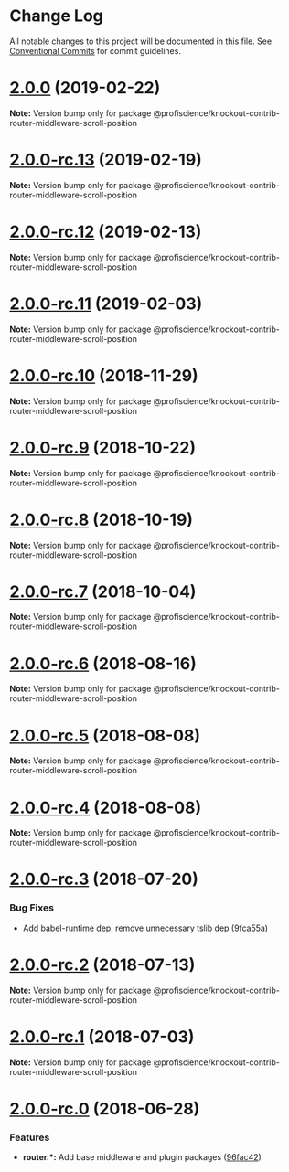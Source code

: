 # Change Log

All notable changes to this project will be documented in this file.
See [Conventional Commits](https://conventionalcommits.org) for commit guidelines.

# [2.0.0](https://github.com/Profiscience/knockout-contrib/compare/@profiscience/knockout-contrib-router-middleware-scroll-position@2.0.0-rc.13...@profiscience/knockout-contrib-router-middleware-scroll-position@2.0.0) (2019-02-22)

**Note:** Version bump only for package @profiscience/knockout-contrib-router-middleware-scroll-position

# [2.0.0-rc.13](https://github.com/Profiscience/knockout-contrib/compare/@profiscience/knockout-contrib-router-middleware-scroll-position@2.0.0-rc.12...@profiscience/knockout-contrib-router-middleware-scroll-position@2.0.0-rc.13) (2019-02-19)

**Note:** Version bump only for package @profiscience/knockout-contrib-router-middleware-scroll-position

# [2.0.0-rc.12](https://github.com/Profiscience/knockout-contrib/compare/@profiscience/knockout-contrib-router-middleware-scroll-position@2.0.0-rc.11...@profiscience/knockout-contrib-router-middleware-scroll-position@2.0.0-rc.12) (2019-02-13)

**Note:** Version bump only for package @profiscience/knockout-contrib-router-middleware-scroll-position

# [2.0.0-rc.11](https://github.com/Profiscience/knockout-contrib/compare/@profiscience/knockout-contrib-router-middleware-scroll-position@2.0.0-rc.10...@profiscience/knockout-contrib-router-middleware-scroll-position@2.0.0-rc.11) (2019-02-03)

**Note:** Version bump only for package @profiscience/knockout-contrib-router-middleware-scroll-position

# [2.0.0-rc.10](https://github.com/Profiscience/knockout-contrib/compare/@profiscience/knockout-contrib-router-middleware-scroll-position@2.0.0-rc.9...@profiscience/knockout-contrib-router-middleware-scroll-position@2.0.0-rc.10) (2018-11-29)

**Note:** Version bump only for package @profiscience/knockout-contrib-router-middleware-scroll-position

# [2.0.0-rc.9](https://github.com/Profiscience/knockout-contrib/compare/@profiscience/knockout-contrib-router-middleware-scroll-position@2.0.0-rc.8...@profiscience/knockout-contrib-router-middleware-scroll-position@2.0.0-rc.9) (2018-10-22)

**Note:** Version bump only for package @profiscience/knockout-contrib-router-middleware-scroll-position

# [2.0.0-rc.8](https://github.com/Profiscience/knockout-contrib/compare/@profiscience/knockout-contrib-router-middleware-scroll-position@2.0.0-rc.7...@profiscience/knockout-contrib-router-middleware-scroll-position@2.0.0-rc.8) (2018-10-19)

**Note:** Version bump only for package @profiscience/knockout-contrib-router-middleware-scroll-position

<a name="2.0.0-rc.7"></a>

# [2.0.0-rc.7](https://github.com/Profiscience/knockout-contrib/compare/@profiscience/knockout-contrib-router-middleware-scroll-position@2.0.0-rc.6...@profiscience/knockout-contrib-router-middleware-scroll-position@2.0.0-rc.7) (2018-10-04)

**Note:** Version bump only for package @profiscience/knockout-contrib-router-middleware-scroll-position

<a name="2.0.0-rc.6"></a>

# [2.0.0-rc.6](https://github.com/Profiscience/knockout-contrib/compare/@profiscience/knockout-contrib-router-middleware-scroll-position@2.0.0-rc.5...@profiscience/knockout-contrib-router-middleware-scroll-position@2.0.0-rc.6) (2018-08-16)

**Note:** Version bump only for package @profiscience/knockout-contrib-router-middleware-scroll-position

<a name="2.0.0-rc.5"></a>

# [2.0.0-rc.5](https://github.com/Profiscience/knockout-contrib/compare/@profiscience/knockout-contrib-router-middleware-scroll-position@2.0.0-rc.4...@profiscience/knockout-contrib-router-middleware-scroll-position@2.0.0-rc.5) (2018-08-08)

**Note:** Version bump only for package @profiscience/knockout-contrib-router-middleware-scroll-position

<a name="2.0.0-rc.4"></a>

# [2.0.0-rc.4](https://github.com/Profiscience/knockout-contrib/compare/@profiscience/knockout-contrib-router-middleware-scroll-position@2.0.0-rc.3...@profiscience/knockout-contrib-router-middleware-scroll-position@2.0.0-rc.4) (2018-08-08)

**Note:** Version bump only for package @profiscience/knockout-contrib-router-middleware-scroll-position

<a name="2.0.0-rc.3"></a>

# [2.0.0-rc.3](https://github.com/Profiscience/knockout-contrib/compare/@profiscience/knockout-contrib-router-middleware-scroll-position@2.0.0-rc.2...@profiscience/knockout-contrib-router-middleware-scroll-position@2.0.0-rc.3) (2018-07-20)

### Bug Fixes

- Add babel-runtime dep, remove unnecessary tslib dep ([9fca55a](https://github.com/Profiscience/knockout-contrib/commit/9fca55a))

<a name="2.0.0-rc.2"></a>

# [2.0.0-rc.2](https://github.com/Profiscience/knockout-contrib/compare/@profiscience/knockout-contrib-router-middleware-scroll-position@2.0.0-rc.1...@profiscience/knockout-contrib-router-middleware-scroll-position@2.0.0-rc.2) (2018-07-13)

**Note:** Version bump only for package @profiscience/knockout-contrib-router-middleware-scroll-position

<a name="2.0.0-rc.1"></a>

# [2.0.0-rc.1](https://github.com/Profiscience/knockout-contrib/compare/@profiscience/knockout-contrib-router-middleware-scroll-position@2.0.0-rc.0...@profiscience/knockout-contrib-router-middleware-scroll-position@2.0.0-rc.1) (2018-07-03)

**Note:** Version bump only for package @profiscience/knockout-contrib-router-middleware-scroll-position

<a name="2.0.0-rc.0"></a>

# [2.0.0-rc.0](https://github.com/Profiscience/knockout-contrib/compare/@profiscience/knockout-contrib-router-middleware-scroll-position@1.0.0-alpha.9...@profiscience/knockout-contrib-router-middleware-scroll-position@2.0.0-rc.0) (2018-06-28)

### Features

- **router.\*:** Add base middleware and plugin packages ([96fac42](https://github.com/Profiscience/knockout-contrib/commit/96fac42))

